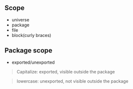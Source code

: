 ## Scope
* universe
* package
* file
* block(curly braces)

## Package scope
* exported/unexported
> Capitalize: exported, visible outside the package

> lowercase: unexported, not visible outside the package
